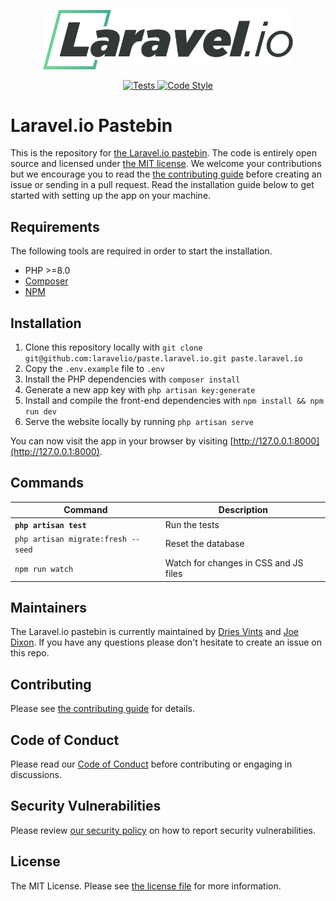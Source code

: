 <p align="center">
    <img src="https://github.com/laravelio/art/blob/main/laravelio-logo-lg.svg" width="400" />
</p>

<p align="center">
    <a href="https://github.com/laravelio/paste.laravel.io/actions?query=workflow%3ATests">
        <img src="https://github.com/laravelio/paste.laravel.io/workflows/Tests/badge.svg" alt="Tests" />
    </a>
    <a href="https://github.styleci.io/repos/80994622">
        <img src="https://github.styleci.io/repos/80994622/shield?style=flat" alt="Code Style">
    </a>
</p>

# Laravel.io Pastebin

This is the repository for [the Laravel.io pastebin](https://paste.laravel.io). The code is entirely open source and licensed under [the MIT license](license.md). We welcome your contributions but we encourage you to read the [the contributing guide](CONTRIBUTING.md) before creating an issue or sending in a pull request. Read the installation guide below to get started with setting up the app on your machine.

## Requirements

The following tools are required in order to start the installation.

- PHP >=8.0
- [Composer](https://getcomposer.org/download/)
- [NPM](https://docs.npmjs.com/downloading-and-installing-node-js-and-npm)

## Installation

1. Clone this repository locally with `git clone git@github.com:laravelio/paste.laravel.io.git paste.laravel.io`
2. Copy the `.env.example` file to `.env`
3. Install the PHP dependencies with `composer install`
4. Generate a new app key with `php artisan key:generate`
5. Install and compile the front-end dependencies with `npm install && npm run dev`
6. Serve the website locally by running `php artisan serve`

You can now visit the app in your browser by visiting [http://127.0.0.1:8000](http://127.0.0.1:8000).

## Commands

Command | Description
--- | ---
**`php artisan test`** | Run the tests
`php artisan migrate:fresh --seed` | Reset the database
`npm run watch` | Watch for changes in CSS and JS files

## Maintainers

The Laravel.io pastebin is currently maintained by [Dries Vints](https://github.com/driesvints) and [Joe Dixon](https://github.com/joedixon). If you have any questions please don't hesitate to create an issue on this repo.

## Contributing

Please see [the contributing guide](contributing.md) for details.

## Code of Conduct

Please read our [Code of Conduct](CODE_OF_CONDUCT.md) before contributing or engaging in discussions.

## Security Vulnerabilities

Please review [our security policy](.github/SECURITY.md) on how to report security vulnerabilities.

## License

The MIT License. Please see [the license file](license.md) for more information.
